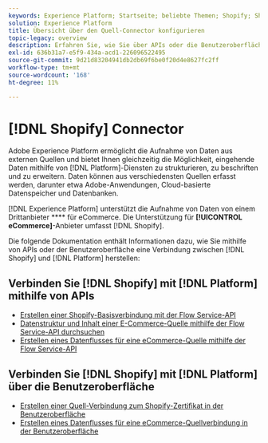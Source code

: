 ```yaml
---
keywords: Experience Platform; Startseite; beliebte Themen; Shopify; Shopify;
solution: Experience Platform
title: Übersicht über den Quell-Connector konfigurieren
topic-legacy: overview
description: Erfahren Sie, wie Sie über APIs oder die Benutzeroberfläche Shopify mit Adobe Experience Platform verbinden.
exl-id: 636b31a7-e5f9-434a-acd1-226096522495
source-git-commit: 9d21d83204941db2db69f6be0f20d4e8627fc2ff
workflow-type: tm+mt
source-wordcount: '168'
ht-degree: 11%

---
```


# [!DNL Shopify] Connector

Adobe Experience Platform ermöglicht die Aufnahme von Daten aus externen Quellen und bietet Ihnen gleichzeitig die Möglichkeit, eingehende Daten mithilfe von [!DNL Platform]-Diensten zu strukturieren, zu beschriften und zu erweitern. Daten können aus verschiedensten Quellen erfasst werden, darunter etwa Adobe-Anwendungen, Cloud-basierte Datenspeicher und Datenbanken.

[!DNL Experience Platform] unterstützt die Aufnahme von Daten von einem Drittanbieter  **** für eCommerce. Die Unterstützung für **[!UICONTROL eCommerce]**-Anbieter umfasst [!DNL Shopify].

Die folgende Dokumentation enthält Informationen dazu, wie Sie mithilfe von APIs oder der Benutzeroberfläche eine Verbindung zwischen [!DNL Shopify] und [!DNL Platform] herstellen:

## Verbinden Sie [!DNL Shopify] mit [!DNL Platform] mithilfe von APIs

- [Erstellen einer Shopify-Basisverbindung mit der Flow Service-API](../../tutorials/api/create/ecommerce/shopify.md)
- [Datenstruktur und Inhalt einer E-Commerce-Quelle mithilfe der Flow Service-API durchsuchen](../../tutorials/api/explore/ecommerce.md)
- [Erstellen eines Datenflusses für eine eCommerce-Quelle mithilfe der Flow Service-API](../../tutorials/api/collect/ecommerce.md)

## Verbinden Sie [!DNL Shopify] mit [!DNL Platform] über die Benutzeroberfläche

- [Erstellen einer Quell-Verbindung zum Shopify-Zertifikat in der Benutzeroberfläche](../../tutorials/ui/create/ecommerce/shopify.md)
- [Erstellen eines Datenflusses für eine eCommerce-Quellverbindung in der Benutzeroberfläche](../../tutorials/ui/dataflow/ecommerce.md)
